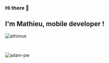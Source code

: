### Hi there 👋
## I'm Mathieu, mobile developer !

<p>
  <img align="center"
    src="https://github-readme-stats.vercel.app/api/top-langs?username=athimue&show_icons=true&locale=en&bg_color=0d1117&text_color=ffffff&layout=compact"
    alt="athimue" 
    bg_color=#808080/>
</p>
<br>
<p>
  <img align="center" src="https://github-readme-stats.vercel.app/api?username=athimue&show_icons=true&locale=en&bg_color=0d1117&text_color=ffffff&repo=convoychat" alt="adam-pw">
</p>
